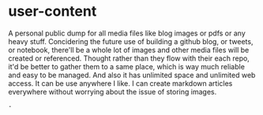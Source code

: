 
# user-content
A personal public dump for all media files like blog images or pdfs or any heavy stuff. 
Concidering the future use of building a github blog, or tweets, or notebook, there'll be a whole lot of images and other media files will be created or referenced. Thought rather than they flow with their each repo, it'd be better to gather them to a same place, which is way much reliable and easy to be managed. And also it has unlimited space and unlimited web access.
It can be use anywhere I like. I can create markdown articles everywhere without worrying about the issue of storing images. 


	- 
